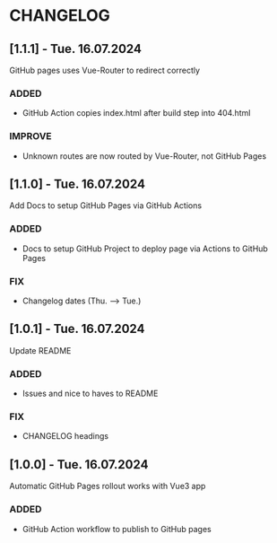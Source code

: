 # CHANGELOG

## [1.1.1] - Tue. 16.07.2024

GitHub pages uses Vue-Router to redirect correctly

### ADDED
- GitHub Action copies index.html after build step into 404.html

### IMPROVE
- Unknown routes are now routed by Vue-Router, not GitHub Pages


## [1.1.0] - Tue. 16.07.2024

Add Docs to setup GitHub Pages via GitHub Actions

### ADDED
- Docs to setup GitHub Project to deploy page via Actions to GitHub Pages

### FIX
- Changelog dates (Thu. --> Tue.)

## [1.0.1] - Tue. 16.07.2024

Update README

### ADDED
- Issues and nice to haves to README

### FIX
- CHANGELOG headings


## [1.0.0] - Tue. 16.07.2024

Automatic GitHub Pages rollout works with Vue3 app

### ADDED
- GitHub Action workflow to publish to GitHub pages
